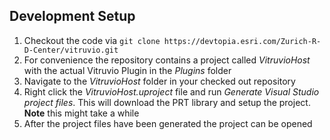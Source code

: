 ## Development Setup

1. Checkout the code via `git clone https://devtopia.esri.com/Zurich-R-D-Center/vitruvio.git`
2. For convenience the repository contains a project called *VitruvioHost* with the actual Vitruvio Plugin in the *Plugins* folder
6. Navigate to the *VitruvioHost* folder in your checked out repository
4. Right click the *VitruvioHost.uproject* file and run *Generate Visual Studio project files*. This will download the PRT library and setup the project. **Note** this might take a while
5. After the project files have been generated the project can be opened 
